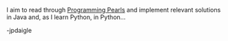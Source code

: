 I aim to read through [Programming Pearls](http://www.amazon.ca/Programming-Pearls-Jon-Bentley/dp/0201657880/ref=sr_1_1?ie=UTF8&qid=1331777875&sr=8-1) and implement relevant solutions in Java and, as I learn Python, in Python...

-jpdaigle

